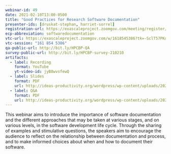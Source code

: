 ```yaml
---
webinar-id: 49
date: 2021-02-10T13:00-0500
title: "Good Practices for Research Software Documentation"
presenter-ids: [druskat-stephan, harriet-sorrel]
registration-url: https://exascaleproject.zoomgov.com/meeting/register/vJIsf-ysqzgiHMXTHDl8MQIlbayLHoTf8R8
ecp-abbreviation: softwaredocumentation
vtc-url: https://exascaleproject.zoomgov.com/w/1618545386?tk=-SclT57PKqJQoGbQ7dKSkOv9CCf03sTq4s33sx0cbZY.DQIAAAAAYHkK6hZMVGxIc0RwUFNWbXdkenBPaUo0Zml3AAAAAAAAAAAAAAAAAAAAAAAAAAAA
vtc-session: "161 854 5386"
qa-public-url: http://bit.ly/HPCBP-QA
survey-public-url: http://bit.ly/HPCBP-survey-210210
artifacts:
  - label: Recording
    format: YouTube
    yt-video-id: jyB8wvsfewQ
  - label: Slides
    format: PDF
    url: http://ideas-productivity.org/wordpress/wp-content/uploads/2021/02/webinar049-softwaredocumentation.pdf
  - label: Q&A
    format: PDF
    url: http://ideas-productivity.org/wordpress/wp-content/uploads/2021/02/webinar049-softwaredocumentation-qa.pdf
---
```

This webinar aims to introduce the importance of software documentation and the different approaches that may be taken at various stages, and on various levels, in the software development life cycle. Through the sharing of examples and stimulative questions, the speakers aim to encourage the audience to reflect on the relationship between documentation and process, and to make informed choices about when and how to document their software.
